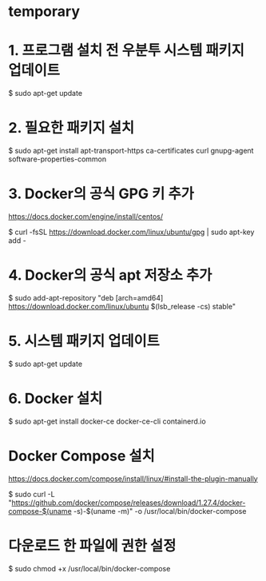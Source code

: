 # temporary
# 1. 프로그램 설치 전 우분투 시스템 패키지 업데이트
$ sudo apt-get update
 
# 2. 필요한 패키지 설치
$ sudo apt-get install apt-transport-https ca-certificates curl gnupg-agent software-properties-common
 
# 3. Docker의 공식 GPG 키 추가
https://docs.docker.com/engine/install/centos/

$ curl -fsSL https://download.docker.com/linux/ubuntu/gpg | sudo apt-key add -
 
# 4. Docker의 공식 apt 저장소 추가
$ sudo add-apt-repository "deb [arch=amd64] https://download.docker.com/linux/ubuntu $(lsb_release -cs) stable"

# 5. 시스템 패키지 업데이트
$ sudo apt-get update
 
# 6. Docker 설치
$ sudo apt-get install docker-ce docker-ce-cli containerd.io

# Docker Compose 설치
https://docs.docker.com/compose/install/linux/#install-the-plugin-manually

$ sudo curl -L "https://github.com/docker/compose/releases/download/1.27.4/docker-compose-$(uname -s)-$(uname -m)" -o /usr/local/bin/docker-compose

# 다운로드 한 파일에 권한 설정
$ sudo chmod +x /usr/local/bin/docker-compose
